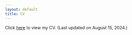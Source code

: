 ```yaml
---
layout: default
title: CV
---
```


Click <a href="https://bobvantiel.github.io/docs/cv-15aug2024.pdf" target="_blank">here</a> to view my CV. (Last updated on August 15, 2024.) 
